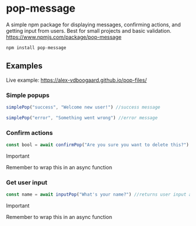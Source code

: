 # pop-message
A simple npm package for displaying messages, confirming actions, and getting input from users. Best for small projects and basic validation.
https://www.npmjs.com/package/pop-message
```JavaScript
npm install pop-message
```
## Examples
Live example: https://alex-vdboogaard.github.io/pop-files/
### Simple popups
```JavaScript 
simplePop("success", "Welcome new user!") //success message

simplePop("error", "Something went wrong") //error message
```
### Confirm actions
```JavaScript
const bool = await confirmPop("Are you sure you want to delete this?") //returns true or false after Promise resolves
```
> [!IMPORTANT]
> Remember to wrap this in an async function
### Get user input
```Javascript
const name = await inputPop("What's your name?") //returns user input as string after Promise resolves
```
> [!IMPORTANT]
> Remember to wrap this in an async function
